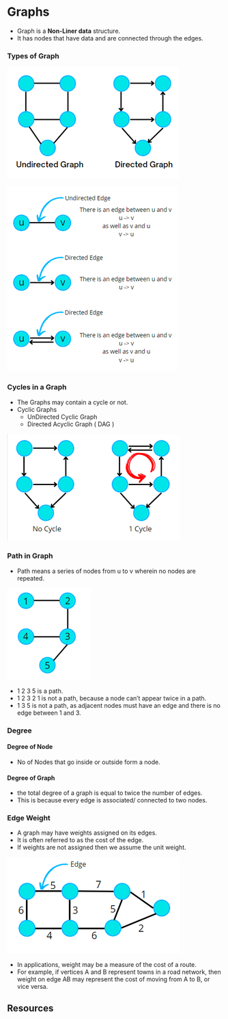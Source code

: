 # Graphs

- Graph is a **Non-Liner data** structure.
- It has nodes that have data and are connected through the edges.

### Types of Graph

![img.png](img.png)

![img2.png](assets/img2.png)

### Cycles in a Graph

- The Graphs may contain a cycle or not.
- Cyclic Graphs
  - UnDirected Cyclic Graph
  - Directed Acyclic Graph ( DAG )

![img_1.png](img_1.png)

### Path in Graph

- Path means a series of nodes from u to v wherein no nodes are repeated. 

![img_2.png](img_2.png)

- 1 2 3 5 is a path. 
- 1 2 3 2 1 is not a path, because a node can’t appear twice in a path. 
- 1 3 5 is not a path, as adjacent nodes must have an edge and there is no edge between 1 and 3.

### Degree

#### Degree of Node
- No of Nodes that go inside or outside form a node.

#### Degree of Graph
- the total degree of a graph is equal to twice the number of edges. 
- This is because every edge is associated/ connected to two nodes.

### Edge Weight
- A graph may have weights assigned on its edges. 
- It is often referred to as the cost of the edge.
- If weights are not assigned then we assume the unit weight.

![img_3.png](img_3.png)

- In applications, weight may be a measure of the cost of a route. 
- For example, if vertices A and B represent towns in a road network, then weight on edge AB may represent the cost of moving from A to B, or vice versa.

## Resources

